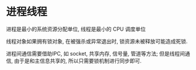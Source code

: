 # 进程线程

进程是最小的系统资源分配单位, 线程是最小的 CPU 调度单位

线程对象如果拥有锁对象, 在被强杀或异常退出时, 锁资源未被释放可能造成死锁.

进程间通信需要借助IPC, 如 socket, 共享内存, 信号量, 管道等方法; 但是线程间通信, 由于是和主信息共享的, 所以只需要锁机制进行同步即可.
